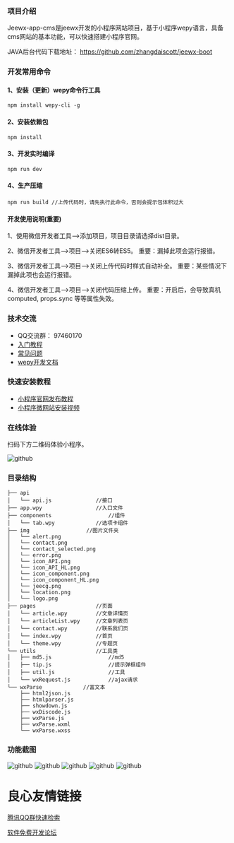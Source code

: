 ### 项目介绍
Jeewx-app-cms是jeewx开发的小程序网站项目，基于小程序wepy语言，具备cms网站的基本功能，可以快速搭建小程序官网。

JAVA后台代码下载地址： https://github.com/zhangdaiscott/jeewx-boot

### 开发常用命令

#### 1、安装（更新）wepy命令行工具
	npm install wepy-cli -g

#### 2、安装依赖包
	npm install

#### 3、开发实时编译
	npm run dev

#### 4、生产压缩
	npm run build //上传代码时，请先执行此命令，否则会提示包体积过大

#### 开发使用说明(重要)

1、使用微信开发者工具-->添加项目，项目目录请选择dist目录。

2、微信开发者工具-->项目-->关闭ES6转ES5。  重要：漏掉此项会运行报错。  

3、微信开发者工具-->项目-->关闭上传代码时样式自动补全。   重要：某些情况下漏掉此项也会运行报错。  

4、微信开发者工具-->项目-->关闭代码压缩上传。   重要：开启后，会导致真机computed, props.sync 等等属性失效。  


### 技术交流

*   QQ交流群：	97460170
*  	[入门教程](http://shop.jeewx.com/#/doc/rumen)
* 	[常见问题](http://shop.jeewx.com/#/doc/wepydevelop/common-problems)
* 	[wepy开发文档](https://tencent.github.io/wepy/) 


	
### 快速安装教程
* [小程序官网发布教程](http://shop.jeewx.com/#/doc/projectreleased/CMS-release)
* [小程序微网站安装视频](http://www.h5huodong.com/h5/vdetail.html?id=ff80808166d4317b0166d43c3e87008f)


### 在线体验
扫码下方二维码体验小程序。

![github](https://camo.githubusercontent.com/216b65a5ed50cea24e3e335e20e5d1fdd930f8a2/687474703a2f2f696d672d626c6f672e6373646e2e6e65742f32303138303630353137353135373232353f77617465726d61726b2f322f746578742f6148523063484d364c7939696247396e4c6d4e7a5a473475626d56304c33706f5957356e5a47467063324e766448513d2f666f6e742f3561364c354c32542f666f6e7473697a652f3430302f66696c6c2f49304a42516b46434d413d3d2f646973736f6c76652f3730 "jeewx-app-cms")



### 目录结构

    ├── api
    │   └── api.js              //接口
    ├── app.wpy                 //入口文件
    ├── components                  //组件
    │   └── tab.wpy             //选项卡组件
    ├── img                  //图片文件夹
    │   └── alert.png
    │   └── contact.png
    │   └── contact_selected.png
    │   └── error.png
    │   └── icon_API.png
    │   └── icon_API_HL.png
    │   └── icon_component.png
    │   └── icon_component_HL.png
    │   └── jeecg.png
    │   └── location.png
    │   └── logo.png
    ├── pages                   //页面
    │   └── article.wpy			//文章详情页
    │   └── articleList.wpy		//文章列表页
    │   └── contact.wpy			//联系我们页
    │   └── index.wpy			//首页
    │   └── theme.wpy			//专题页
    └── utils                   //工具类
    │   ├── md5.js                  //md5
    │   ├── tip.js                  //提示弹框组件
    │   ├── util.js                 //工具
    │   └── wxRequest.js            //ajax请求
    └── wxParse             //富文本
        ├── html2json.js
        ├── htmlparser.js
        ├── showdown.js
        ├── wxDiscode.js
        ├── wxParse.js
        ├── wxParse.wxml
        └── wxParse.wxss    


		
### 功能截图

![github](https://camo.githubusercontent.com/27345cadda41b765684ebf7ee416fde7fb98c504/687474703a2f2f696d672d626c6f672e6373646e2e6e65742f32303138303630343139343432323735343f77617465726d61726b2f322f746578742f6148523063484d364c7939696247396e4c6d4e7a5a473475626d56304c33706f5957356e5a47467063324e766448513d2f666f6e742f3561364c354c32542f666f6e7473697a652f3430302f66696c6c2f49304a42516b46434d413d3d2f646973736f6c76652f3730 "jeewx-app-cms")
![github](https://camo.githubusercontent.com/f28b473fc32d6c35ef63f24e415b87ad5be1e796/687474703a2f2f696d672d626c6f672e6373646e2e6e65742f32303138303630343139343433363532363f77617465726d61726b2f322f746578742f6148523063484d364c7939696247396e4c6d4e7a5a473475626d56304c33706f5957356e5a47467063324e766448513d2f666f6e742f3561364c354c32542f666f6e7473697a652f3430302f66696c6c2f49304a42516b46434d413d3d2f646973736f6c76652f3730 "jeewx-app-cms")
![github](https://camo.githubusercontent.com/8cee67c8ad1f2091691904d9c1e0c9bce64adcb5/687474703a2f2f696d672d626c6f672e6373646e2e6e65742f32303138303630343139343434313936303f77617465726d61726b2f322f746578742f6148523063484d364c7939696247396e4c6d4e7a5a473475626d56304c33706f5957356e5a47467063324e766448513d2f666f6e742f3561364c354c32542f666f6e7473697a652f3430302f66696c6c2f49304a42516b46434d413d3d2f646973736f6c76652f3730 "jeewx-app-cms")
![github](https://camo.githubusercontent.com/b420a1516bb811b27414ed5c96666e5af65d33a9/687474703a2f2f696d672d626c6f672e6373646e2e6e65742f32303138303630343139343434373933373f77617465726d61726b2f322f746578742f6148523063484d364c7939696247396e4c6d4e7a5a473475626d56304c33706f5957356e5a47467063324e766448513d2f666f6e742f3561364c354c32542f666f6e7473697a652f3430302f66696c6c2f49304a42516b46434d413d3d2f646973736f6c76652f3730 "jeewx-app-cms")
![github](https://camo.githubusercontent.com/abb27297dc3b22659dab275b0538909575038f75/687474703a2f2f696d672d626c6f672e6373646e2e6e65742f32303138303630343139343435323635363f77617465726d61726b2f322f746578742f6148523063484d364c7939696247396e4c6d4e7a5a473475626d56304c33706f5957356e5a47467063324e766448513d2f666f6e742f3561364c354c32542f666f6e7473697a652f3430302f66696c6c2f49304a42516b46434d413d3d2f646973736f6c76652f3730 "jeewx-app-cms")


 # 良心友情链接

[腾讯QQ群快速检索](http://u.720life.cn/s/8cf73f7c)

[软件免费开发论坛](http://u.720life.cn/s/bbb01dc0)